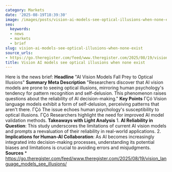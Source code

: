 ```yaml
---
category: Markets
date: '2025-08-19T18:39:30'
image: /images/posts/vision-ai-models-see-optical-illusions-when-none-exist.jpg
seo:
  keywords:
  - news
  - markets
  - brief
slug: vision-ai-models-see-optical-illusions-when-none-exist
source_urls:
- https://go.theregister.com/feed/www.theregister.com/2025/08/19/vision_language_models_see_illusions/
title: Vision AI models see optical illusions when none exist
---
```


Here is the news brief:  **Headline** "AI Vision Models Fall Prey to Optical Illusions"  **Summary Meta Description** "Researchers discover that AI vision models are prone to seeing optical illusions, mirroring human psychology's tendency for pattern recognition and self-delusion. This phenomenon raises questions about the reliability of AI decision-making."  **Key Points**  ΓÇó Vision language models exhibit a form of self-delusion, perceiving patterns that aren't there. ΓÇó The issue echoes human psychology's susceptibility to optical illusions. ΓÇó Researchers highlight the need for improved AI model validation methods.  **Takeaways with Light Analysis**  1. **AI Reliability in Question**: This study underscores the limitations of current AI vision models and prompts a reevaluation of their reliability in real-world applications. 2. **Implications for Human-AI Collaboration**: As AI becomes increasingly integrated into decision-making processes, understanding its potential biases and limitations is crucial to avoiding errors and misjudgments.  **Sources**  * https://go.theregister.com/feed/www.theregister.com/2025/08/19/vision_language_models_see_illusions/